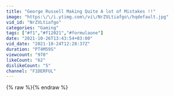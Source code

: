 ```yaml
---
title: "George Russell Making Quite A lot of Mistakes !!"
image: "https:\/\/i.ytimg.com\/vi\/NrZVLtiafgo\/hqdefault.jpg"
vid_id: "NrZVLtiafgo"
categories: "Gaming"
tags: ["#f1","#f12021","#formulaone"]
date: "2021-10-26T13:43:54+03:00"
vid_date: "2021-10-24T12:28:37Z"
duration: "PT4M59S"
viewcount: "970"
likeCount: "62"
dislikeCount: "5"
channel: "F1DERFUL"
---
```

{% raw %}{% endraw %}
